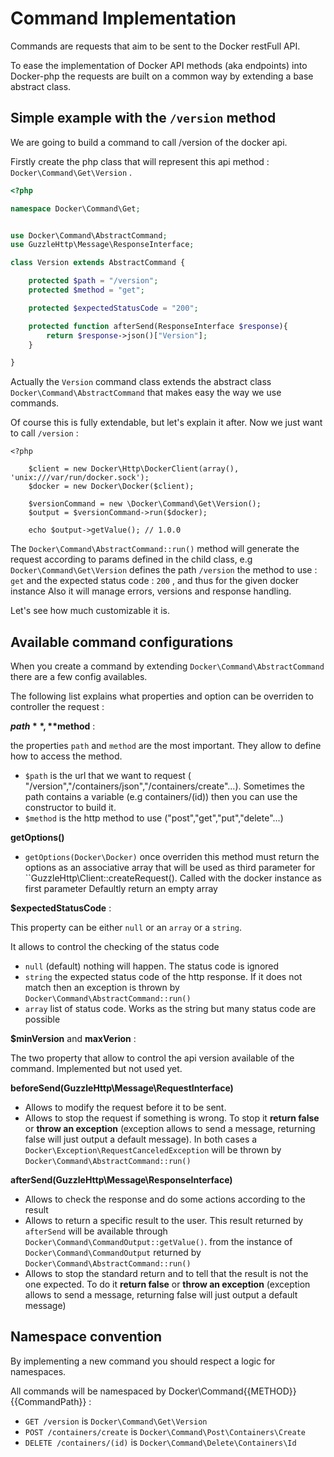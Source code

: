 Command Implementation
======================

Commands are requests that aim to be sent to the Docker restFull API.

To ease the implementation of Docker API methods (aka endpoints) into Docker-php the requests are built
on a common way by extending a base abstract class.


Simple example with the ``/version`` method
--------------------------------------------

We are going to build a command to call /version of the docker api.

Firstly create the php class that will represent this api method : ``Docker\Command\Get\Version`` .

```php
<?php

namespace Docker\Command\Get;


use Docker\Command\AbstractCommand;
use GuzzleHttp\Message\ResponseInterface;

class Version extends AbstractCommand {

    protected $path = "/version";
    protected $method = "get";

    protected $expectedStatusCode = "200";

    protected function afterSend(ResponseInterface $response){
        return $response->json()["Version"];
    }

}

```

Actually the ``Version`` command class extends the abstract class ``Docker\Command\AbstractCommand``
that makes easy the way we use commands.

Of course this is fully extendable, but let's explain it after. Now we just want to call ``/version``  :

```
<?php

    $client = new Docker\Http\DockerClient(array(), 'unix:///var/run/docker.sock');
    $docker = new Docker\Docker($client);

    $versionCommand = new \Docker\Command\Get\Version();
    $output = $versionCommand->run($docker);

    echo $output->getValue(); // 1.0.0

```

The ``Docker\Command\AbstractCommand::run()`` method will generate the request according to params defined in the child
class, e.g ``Docker\Command\Get\Version`` defines the path ``/version`` the method to use : ``get`` and the expected status code : ``200`` ,
and thus for the given docker instance
Also it will manage errors, versions and response handling.

Let's see how much customizable it is.



Available command configurations
--------------------------------

When you create a command by extending ``Docker\Command\AbstractCommand``  there are a few config availables.

The following list explains what properties and option can be overriden to controller the request :

**$path**, **$method** :

the properties ``path`` and ``method`` are the most important. They allow to define how to access the method.

* ``$path`` is the url that we want to request ( "/version","/containers/json","/containers/create"...). Sometimes the
path contains a variable (e.g containers/(id)) then you can use the constructor to build it.
* ``$method`` is the http method to use ("post","get","put","delete"...)


 **getOptions()**

* ``getOptions(Docker\Docker)`` once overriden this method must return the options as an associative array that will be
used as third parameter for ``GuzzleHttp\Client::createRequest().
Called with the docker instance as first parameter Defaultly return an empty array



**$expectedStatusCode** :

This property can be either ``null`` or an ``array`` or a ``string``.

It allows to control the checking of the status code

* ``null`` (default) nothing will happen. The status code is ignored
* ``string`` the expected status code of the http response. If it does not match then an exception is thrown by ``Docker\Command\AbstractCommand::run()``
* ``array`` list of status code. Works as the string but many status code are possible


**$minVersion** and **maxVerion** :

The two property that allow to control the api version available of the command. Implemented but not used yet.


**beforeSend(GuzzleHttp\Message\RequestInterface)**

 * Allows to modify the request before it to be sent.
 * Allows to stop the request if something is wrong. To stop it **return false** or **throw an exception** (exception allows to send a message,
  returning false will just output a default message). In both cases a ``Docker\Exception\RequestCanceledException``
  will be thrown by ``Docker\Command\AbstractCommand::run()``



**afterSend(GuzzleHttp\Message\ResponseInterface)**

 * Allows to check the response and do some actions according to the result
 * Allows to return a specific result to the user. This result returned by ``afterSend`` will be available through ``Docker\Command\CommandOutput::getValue()``.
 from the instance of ``Docker\Command\CommandOutput``  returned by ``Docker\Command\AbstractCommand::run()``
 * Allows to stop the standard return and to tell that the result is not the one expected. To do it **return false** or **throw an exception**
 (exception allows to send a message, returning false will just output a default message)


Namespace convention
--------------------

By implementing a new command you should respect a logic for namespaces.

All commands will be namespaced by Docker\Command\{{METHOD}}\{{CommandPath}} :

 * ``GET /version`` is ``Docker\Command\Get\Version``
 * ``POST /containers/create`` is ``Docker\Command\Post\Containers\Create``
 * ``DELETE /containers/(id)`` is ``Docker\Command\Delete\Containers\Id``